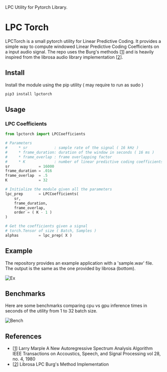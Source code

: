 LPC Utility for Pytorch Library.

# LPC Torch

LPCTorch is a small pytorch utility for Linear Predictive Coding. It provides a simple way to compute windowed Linear Predictive Coding Coefficients on a input audio signal. The repo uses the Burg's methods [[1]] and is heavily inspired from the librosa audio library implementation [[2]].

## Install

Install the module using the pip utility ( may require to run as sudo )

```bash
pip3 install lpctorch
```

## Usage

### LPC Coefficients

```python
from lpctorch import LPCCoefficients

# Parameters
#     * sr            : sample rate of the signal ( 16 kHz )
#     * frame_duration: duration of the window in seconds ( 16 ms )
#     * frame_overlap : frame overlapping factor
#     * K             : number of linear predictive coding coefficients
sr             = 16000
frame_duration = .016
frame_overlap  = .5
K              = 32

# Initialize the module given all the parameters
lpc_prep       = LPCCoefficients(
    sr,
    frame_duration,
    frame_overlap,
    order = ( K - 1 )
)

# Get the coefficients given a signal
# torch.Tensor of size ( Batch, Samples )
alphas         = lpc_prep( X )
```

## Example

The repository provides an example application with a 'sample.wav' file.
The output is the same as the one provided by librosa (bottom).

![ Ex ]( ./examples/comparison.png )

## Benchmarks

Here are some benchmarks comparing cpu vs gpu inference times in seconds of the utility from 1 to 32 batch size.

![ Bench ]( ./examples/benchmark.png )

## References

* [[1]] Larry Marple A New Autoregressive Spectrum Analysis Algorithm IEEE Transactions on Accoustics, Speech, and Signal Processing vol 28, no. 4, 1980
* [[2]] Librosa LPC Burg's Method Implementation

[1]: https://ieeexplore.ieee.org/document/1163429
[2]: https://librosa.github.io/librosa/_modules/librosa/core/audio.html#lpc
